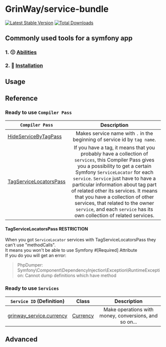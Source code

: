 GrinWay/service-bundle
======
[![Latest Stable Version](https://poser.pugx.org/GrinWay/service-bundle/v)](//packagist.org/packages/GrinWay/service-bundle)
[![Total Downloads](https://poser.pugx.org/GrinWay/service-bundle/downloads)](//packagist.org/packages/GrinWay/service-bundle)

<h2>Commonly used tools for a symfony app</h2>

### 1. 😗 [Abilities]()

### 2. 🔰 [Installation]()



Usage
------

###

Reference
------

### Ready to use `Compiler Pass`

| `Compiler Pass`                                                                                                   |                                                                                                                                                                                                                      Description                                                                                                                                                                                                                      |
|-------------------------------------------------------------------------------------------------------------------|:-----------------------------------------------------------------------------------------------------------------------------------------------------------------------------------------------------------------------------------------------------------------------------------------------------------------------------------------------------------------------------------------------------------------------------------------------------:|
| [HideServiceByTagPass](https://github.com/GrinWay/service-bundle/blob/main/src/Pass/HideServiceByTagPass.php)     |                                                                                                                                                                                       Makes service name with `.` in the beginning of service id by `tag name`.                                                                                                                                                                                       |
| [TagServiceLocatorsPass](https://github.com/GrinWay/service-bundle/blob/main/src/Pass/TagServiceLocatorsPass.php) | If you have a tag, it means that you probably have a collection of `services`, this Compiler Pass gives you a possibility to get a certain Symfony `ServiceLocator` for each `service`. `Service` just have to have a particular information about tag part of related other its services. It means that you have a collection of other services, that related to the owner `service`, and each `service` has its own collection of related services. |

#### TagServiceLocatorsPass RESTRICTION
When you got `ServiceLocator` services with TagServiceLocatorsPass they can't use "methodCalls".
<br>
It means you won't be able to use Symfony #[Required] Attribute
<br>
If you do you will get an error:
> PhpDumper: Symfony\Component\DependencyInjection\Exception\RuntimeException: Cannot dump definitions which have method

### Ready to use `Services`

| `Service ID` (Definition)                                                                                                       |                                          Class                                           |                      Description                      |
|---------------------------------------------------------------------------------------------------------------------------------|:----------------------------------------------------------------------------------------:|:-----------------------------------------------------:|
| [grinway_service.currency](https://github.com/GrinWay/service-bundle/blob/main/config/service_hierarchy/services/Currency.yaml) | [Currency](https://github.com/GrinWay/service-bundle/blob/main/src/Service/Currency.php) | Make operations with money, conversions, and so on... |

Advanced
------
